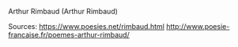 Arthur Rimbaud (Arthur Rimbaud)

Sources:
https://www.poesies.net/rimbaud.html
http://www.poesie-francaise.fr/poemes-arthur-rimbaud/
